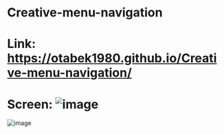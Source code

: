 # Creative-menu-navigation

# Link: https://otabek1980.github.io/Creative-menu-navigation/

# Screen: ![image](https://github.com/user-attachments/assets/c63bca1e-2a68-44df-adfb-0a7a2599ef31)
![image](https://github.com/user-attachments/assets/c8871376-36c2-4535-a990-126346b67bd3)

